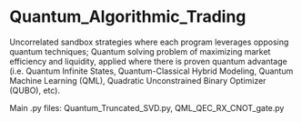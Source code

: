 # Quantum_Algorithmic_Trading
Uncorrelated sandbox strategies where each program leverages opposing quantum techniques; Quantum solving problem of maximizing market efficiency and liquidity, applied where there is proven quantum advantage (i.e. Quantum Infinite States, Quantum-Classical Hybrid Modeling, Quantum Machine Learning (QML), Quadratic Unconstrained Binary Optimizer (QUBO), etc).

Main .py files: Quantum_Truncated_SVD.py, QML_QEC_RX_CNOT_gate.py
